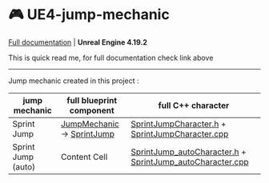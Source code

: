 # 🎮 UE4-jump-mechanic

[Full documentation](https://arza-3d.github.io/UE4-jump-mechanic/) | __Unreal Engine 4.19.2__

This is quick read me, for full documentation check link above 

- - - -

Jump mechanic created in this project :

jump mechanic      | full blueprint __component__ | full C++ __character__ |
-------------------|------------------------------|------------------------|
Sprint Jump        | [JumpMechanic](https://github.com/Arza-3d/UE4-jump-mechanic/blob/master/Content/BlueprintComponents/JumpMechanic/JumpMechanic.uasset) -> [SprintJump](https://github.com/Arza-3d/UE4-jump-mechanic/blob/master/Content/BlueprintComponents/JumpMechanic/ChilClass/SprintJump.uasset)               | [SprintJumpCharacter.h](https://github.com/Arza-3d/UE4-jump-mechanic/blob/master/Source/StudyJumpMechanic/SprintJumpCharacter.h) + [SprintJumpCharacter.cpp](https://github.com/Arza-3d/UE4-jump-mechanic/blob/master/Source/StudyJumpMechanic/SprintJumpCharacter.cpp) |
Sprint Jump (auto) | Content Cell                 | [SprintJump_autoCharacter.h](https://github.com/Arza-3d/UE4-jump-mechanic/blob/master/Source/StudyJumpMechanic/SprintJump_autoCharacter.h) + [SprintJump_autoCharacter.cpp](https://github.com/Arza-3d/UE4-jump-mechanic/blob/master/Source/StudyJumpMechanic/SprintJump_autoCharacter.cpp) |
